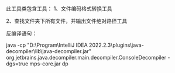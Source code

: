 此工具类包含工具：
1、文件编码格式转换工具

2、查找文件夹下所有文件，并输出文件绝对路径工具



反编译语句：

java -cp "D:\Program\IntelliJ IDEA 2022.2.3\plugins\java-decompiler\lib\java-decompiler.jar" org.jetbrains.java.decompiler.main.decompiler.ConsoleDecompiler -dgs=true mps-core.jar dp


